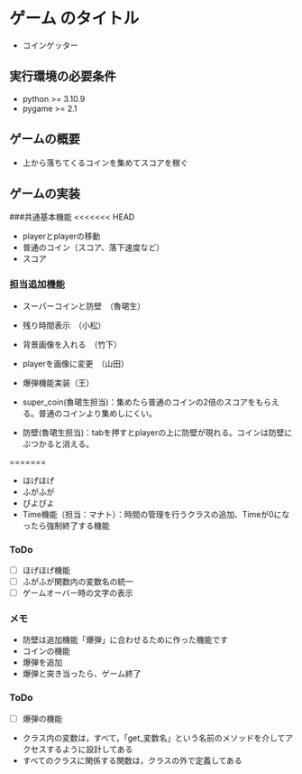 # ゲーム のタイトル
* コインゲッター

## 実行環境の必要条件
* python >= 3.10.9
* pygame >= 2.1

## ゲームの概要
* 上から落ちてくるコインを集めてスコアを稼ぐ

## ゲームの実装
###共通基本機能
<<<<<<< HEAD
* playerとplayerの移動
* 普通のコイン（スコア、落下速度など）
* スコア

### 担当追加機能

* スーパーコインと防壁　（魯珺生）
* 残り時間表示　（小松）
* 背景画像を入れる　（竹下）
* playerを画像に変更　（山田）
* 爆弾機能実装（王）

* super_coin(魯珺生担当)：集めたら普通のコインの2倍のスコアをもらえる。普通のコインより集めしにくい。
* 防壁(魯珺生担当)：tabを押すとplayerの上に防壁が現れる。コインは防壁にぶつかると消える。

=======
* ほげほげ
* ふがふが
* ぴよぴよ
* Time機能（担当：マナト）：時間の管理を行うクラスの追加、Timeが0になったら強制終了する機能

### ToDo
- [ ] ほげほげ機能
- [ ] ふがふが関数内の変数名の統一
- [ ] ゲームオーバー時の文字の表示

### メモ
* 防壁は追加機能「爆弾」に合わせるために作った機能です
* コインの機能
* 爆弾を追加
* 爆弾と突き当ったら、ゲーム終了 

### ToDo
- [ ] 爆弾の機能
* クラス内の変数は，すべて，「get_変数名」という名前のメソッドを介してアクセスするように設計してある
* すべてのクラスに関係する関数は，クラスの外で定義してある
